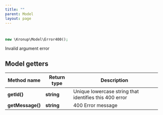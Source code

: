 ```yaml
---
title: ""
parent: Model
layout: page
---
```


# 

```php
new \Kronup\Model\Error400();
```

Invalid argument error

## Model getters

Method name | Return type | Description
------------ | ------------- | -------------
**getId()** | **string** | Unique lowercase string that identifies this 400 error
**getMessage()** | **string** | 400 Error message

